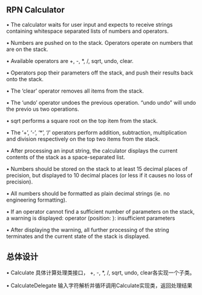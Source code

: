 ## RPN Calculator

• The calculator waits for user input and expects to receive strings containing whitespace separated lists of numbers and
operators.

• Numbers are pushed on to the stack. Operators operate on numbers that are on the stack.

• Available operators are +, -, *, /, sqrt, undo, clear.

• Operators pop their parameters off the stack, and push their results back onto the stack.

• The ‘clear’ operator removes all items from the stack.

• The ‘undo’ operator undoes the previous operation. “undo undo” will undo the previo us two operations.

• sqrt performs a square root on the top item from the stack.

• The ‘+’, ‘-’, ‘*’, ‘/’ operators perform addition, subtraction, multiplication and division respectively on the top two items from
the stack.

• After processing an input string, the calculator displays the current contents of the stack as a space-separated list.

• Numbers should be stored on the stack to at least 15 decimal places of precision, but displayed to 10 decimal places (or less if
it causes no loss of precision).

• All numbers should be formatted as plain decimal strings (ie. no engineering formatting).

• If an operator cannot find a sufficient number of parameters on the stack, a warning is displayed:
operator <operator> (position: <pos>): insufficient parameters

• After displaying the warning, all further processing of the string terminates and the current state of the stack is displayed.

##  总体设计

• Calculate 具体计算处理类接口， +, -, *, /, sqrt, undo, clear各实现一个子类。

• CalculateDelegate 输入字符解析并循环调用Calculate实现类，返回处理结果



